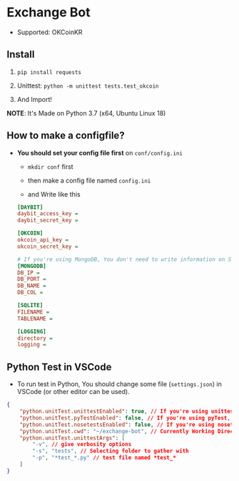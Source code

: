 # Exchange Bot

- Supported: OKCoinKR

## Install

1. `pip install requests` 

2. Unittest: `python -m unittest tests.test_okcoin`

3. And Import!

**NOTE**: It's Made on Python 3.7 (x64, Ubuntu Linux 18)

## How to make a configfile?

- **You should set your config file first** on `conf/config.ini`

    - `mkdir conf` first

    - then make a config file named `config.ini`

    - and Write like this

    ```ini
    [DAYBIT]
    daybit_access_key = 
    daybit_secret_key = 

    [OKCOIN]
    okcoin_api_key = 
    okcoin_secret_key = 

    # If you're using MongoDB, You don't need to write information on SQLITE section
    [MONGODB]
    DB_IP = 
    DB_PORT = 
    DB_NAME = 
    DB_COL = 

    [SQLITE]
    FILENAME = 
    TABLENAME = 

    [LOGGING]
    directory = 
    logging = 
    ```

## Python Test in VSCode

- To run test in Python, You should change some file (`settings.json`) in VSCode (or other editor can be used).

```json
{
    "python.unitTest.unittestEnabled": true, // If you're using unittest, Set true
    "python.unitTest.pyTestEnabled": false, // If you're using pyTest, Set true
    "python.unitTest.nosetestsEnabled": false, // If you're using nosetests, Set true 
    "python.unitTest.cwd": "~/exchange-bot", // Currently Working Directory
    "python.unitTest.unittestArgs": [
        "-v", // give verbosity options
        "-s", "tests", // Selecting folder to gather with
        "-p", "*test_*.py" // test file named *test_* 
    ]
}
```